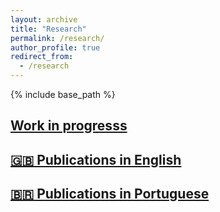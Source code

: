 ```yaml
---
layout: archive
title: "Research"
permalink: /research/
author_profile: true
redirect_from:
  - /research
---
```


{% include base_path %}


## [Work in progresss](https://oliveirathiago.github.io/work-in-progress)

## [:uk: Publications in English](https://oliveirathiago.github.io/publications_eng)

## [:brazil: Publications in Portuguese](https://oliveirathiago.github.io/publications_pt)
